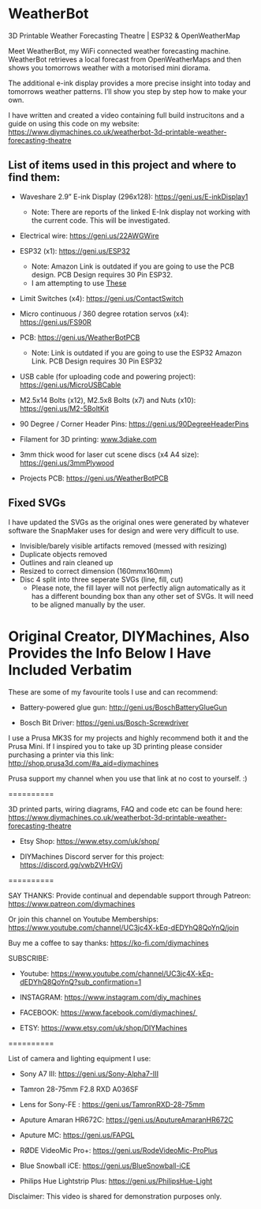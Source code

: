 # WeatherBot
3D Printable Weather Forecasting Theatre | ESP32 &amp; OpenWeatherMap

Meet WeatherBot, my WiFi connected weather forecasting machine. WeatherBot retrieves a local forecast from OpenWeatherMaps and then shows you tomorrows weather with a motorised mini diorama.

The additional e-ink display provides a more precise insight into today and tomorrows weather patterns. I’ll show you step by step how to make your own. 

I have written and created a video containing full build instrucitons and a guide on using this code on my website: https://www.diymachines.co.uk/weatherbot-3d-printable-weather-forecasting-theatre

## List of items used in this project and where to find them:

* Waveshare 2.9” E-ink Display (296x128): https://geni.us/E-inkDisplay1

    * Note: There are reports of the linked E-Ink display not working with the current code. This will be investigated.

* Electrical wire: https://geni.us/22AWGWire

* ESP32 (x1): https://geni.us/ESP32

    * Note: Amazon Link is outdated if you are going to use the PCB design. PCB Design requires 30 Pin ESP32.
    * I am attempting to use [These](https://www.amazon.com/Development-Microcontroller-Integrated-Antenna-Amplifiers/dp/B09GK74F7N/ref=sr_1_2_sspa?crid=VFRPS8IX7O6F&keywords=esp32+30p&qid=1675775058&sprefix=esp32+30p%2Caps%2C102&sr=8-2-spons&psc=1&spLa=ZW5jcnlwdGVkUXVhbGlmaWVyPUFWUkxEVlhQTTZTN1gmZW5jcnlwdGVkSWQ9QTAxODM2ODUyNEM2MTBMUUM1QTZFJmVuY3J5cHRlZEFkSWQ9QTAwNzMyMDYyMk1HVTU1Tlk0V0tXJndpZGdldE5hbWU9c3BfYXRmJmFjdGlvbj1jbGlja1JlZGlyZWN0JmRvTm90TG9nQ2xpY2s9dHJ1ZQ==)

* Limit Switches (x4): https://geni.us/ContactSwitch

* Micro continuous / 360 degree rotation servos (x4): https://geni.us/FS90R

* PCB: https://geni.us/WeatherBotPCB

    * Note: Link is outdated if you are going to use the ESP32 Amazon Link. PCB Design requires 30 Pin ESP32

* USB cable (for uploading code and powering project): https://geni.us/MicroUSBCable

* M2.5x14 Bolts (x12), M2.5x8 Bolts (x7) and Nuts (x10): https://geni.us/M2-5BoltKit

* 90 Degree / Corner Header Pins: https://geni.us/90DegreeHeaderPins

* Filament for 3D printing: www.3djake.com

* 3mm thick wood for laser cut scene discs (x4 A4 size): https://geni.us/3mmPlywood

* Projects PCB: https://geni.us/WeatherBotPCB 

## Fixed SVGs
I have updated the SVGs as the original ones were generated by whatever software the SnapMaker uses for design and were very difficult to use.
* Invisible/barely visible artifacts removed (messed with resizing)
* Duplicate objects removed
* Outlines and rain cleaned up 
* Resized to correct dimension (160mmx160mm) 
* Disc 4 split into three seperate SVGs (line, fill, cut)
  * Please note, the fill layer will not perfectly align automatically as it has a different bounding box than any other set of SVGs. It will need to be aligned manually by the user.

# Original Creator, DIYMachines, Also Provides the Info Below I Have Included Verbatim

These are some of my favourite tools I use and can recommend:

* Battery-powered glue gun: http://geni.us/BoschBatteryGlueGun

* Bosch Bit Driver: https://geni.us/Bosch-Screwdriver 

I use a Prusa MK3S for my projects and highly recommend both it and the Prusa Mini. If I inspired you to take up 3D printing please consider purchasing a printer via this link: http://shop.prusa3d.com/#a_aid=diymachines

Prusa support my channel when you use that link at no cost to yourself. :)

 ==========

3D printed parts, wiring diagrams, FAQ and code etc can be found here: https://www.diymachines.co.uk/weatherbot-3d-printable-weather-forecasting-theatre 

* Etsy Shop: https://www.etsy.com/uk/shop/

* DIYMachines Discord server for this project: https://discord.gg/vwb2VHrGVj

========== 

SAY THANKS: Provide continual and dependable support through Patreon: https://www.patreon.com/diymachines

Or join this channel on Youtube Memberships: https://www.youtube.com/channel/UC3jc4X-kEq-dEDYhQ8QoYnQ/join

Buy me a coffee to say thanks: https://ko-fi.com/diymachines

SUBSCRIBE:

* Youtube: https://www.youtube.com/channel/UC3jc4X-kEq-dEDYhQ8QoYnQ?sub_confirmation=1

* INSTAGRAM: https://www.instagram.com/diy_machines

* FACEBOOK: https://www.facebook.com/diymachines/ 

* ETSY: https://www.etsy.com/uk/shop/DIYMachines

==========

List of camera and lighting equipment I use:

* Sony A7 III: https://geni.us/Sony-Alpha7-III

* Tamron 28-75mm F2.8 RXD A036SF

* Lens for Sony-FE : https://geni.us/TamronRXD-28-75mm

* Aputure Amaran HR672C: https://geni.us/AputureAmaranHR672C

* Aputure MC: https://geni.us/FAPGL

* RØDE VideoMic Pro+: https://geni.us/RodeVideoMic-ProPlus

* Blue Snowball iCE: https://geni.us/BlueSnowball-iCE

* Philips Hue Lightstrip Plus: https://geni.us/PhilipsHue-Light

Disclaimer: This video is shared for demonstration purposes only.
